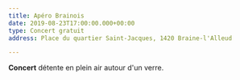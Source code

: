 ```yaml
---
title: Apéro Brainois
date: 2019-08-23T17:00:00.000+00:00
type: Concert gratuit
address: Place du quartier Saint-Jacques, 1420 Braine-l'Alleud

---
```

**Concert** détente en plein air autour d'un verre.